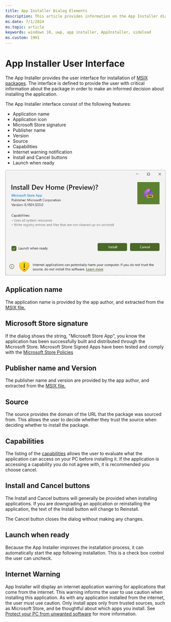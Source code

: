 ```yaml
---
title: App Installer Dialog Elements
description: This article provides information on the App Installer dialog.
ms.date: 7/1/2024
ms.topic: article
keywords: windows 10, uwp, app installer, AppInstaller, sideload
ms.custom: 19H1
---
```


# App Installer User Interface
The App Installer provides the user interface for installation of [MSIX packages](https://learn.microsoft.com/windows/msix/overview). The interface is defined to provide the user with critical information about the package in order to make an informed decision about installing the application.

The App Installer interface consist of the following features:

* Application name
* Application icon
* Microsoft Store signature
* Publisher name
* Version
* Source
* Capabilities
* Internet warning notification
* Install and Cancel buttons
* Launch when ready

![Smart Dialog](./images/app-installer-ui-dialog.png)

## Application name
The application name is provided by the app author, and extracted from the [MSIX file.](https://learn.microsoft.com/windows/msix/overview)

## Microsoft Store signature
If the dialog shows the string, "Microsoft Store App", you know the application has been successfully built and distributed through the Microsoft Store. Microsoft Store Signed Apps have been tested and comply with the [Microsoft Store Policies](https://learn.microsoft.com/windows/apps/publish/store-policies)

## Publisher name and Version
The publisher name and version are provided by the app author, and extracted from the [MSIX file.](https://learn.microsoft.com/windows/msix/overview)

## Source

The source provides the domain of the URL that the package was sourced from. This allows the user to decide whether they trust the source when deciding whether to install the package.

## Capabilities
The listing of the [capabilities](https://learn.microsoft.com/windows/uwp/packaging/app-capability-declarations) allows the user to evaluate what the application can access on your PC before installing it. If the application is accessing a capability you do not agree with, it is recommended you choose cancel.

## Install and Cancel buttons

The Install and Cancel buttons will generally be provided when installing applications. If you are downgrading an application or reinstalling the application, the text of the Install button will change to Reinstall.

The Cancel button closes the dialog without making any changes.

## Launch when ready

Because the App Installer improves the installation process, it can automatically start the app following installation. This is a check box control the user can uncheck.

## Internet Warning

App Installer will display an internet application warning for applications that come from the internet. This warning informs the user to use caution when installing this application. As with any application installed from the internet, the user must use caution. Only install apps only from trusted sources, such as Microsoft Store, and be thoughtful about which apps you install. 
See [Protect your PC from unwanted software](https://support.microsoft.com/windows/protect-your-pc-from-unwanted-software-074a2d74-02db-03dd-8340-9e1822377856) for more information.




